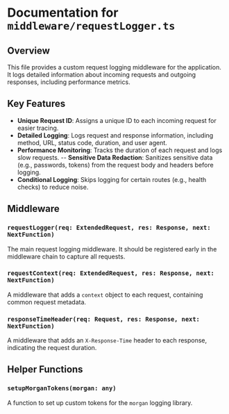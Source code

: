 # Documentation for `middleware/requestLogger.ts`

## Overview

This file provides a custom request logging middleware for the application. It logs detailed information about incoming requests and outgoing responses, including performance metrics.

## Key Features

-   **Unique Request ID**: Assigns a unique ID to each incoming request for easier tracing.
-   **Detailed Logging**: Logs request and response information, including method, URL, status code, duration, and user agent.
-   **Performance Monitoring**: Tracks the duration of each request and logs slow requests.
--  **Sensitive Data Redaction**: Sanitizes sensitive data (e.g., passwords, tokens) from the request body and headers before logging.
-   **Conditional Logging**: Skips logging for certain routes (e.g., health checks) to reduce noise.

## Middleware

### `requestLogger(req: ExtendedRequest, res: Response, next: NextFunction)`

The main request logging middleware. It should be registered early in the middleware chain to capture all requests.

### `requestContext(req: ExtendedRequest, res: Response, next: NextFunction)`

A middleware that adds a `context` object to each request, containing common request metadata.

### `responseTimeHeader(req: Request, res: Response, next: NextFunction)`

A middleware that adds an `X-Response-Time` header to each response, indicating the request duration.

## Helper Functions

### `setupMorganTokens(morgan: any)`

A function to set up custom tokens for the `morgan` logging library.
